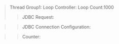 > Thread Group1:
> Loop Controller:
    Loop Count:1000 
>   >JDBC Request:
    
>   >JDBC Connection Configuration:
    
    
>   >Counter:
